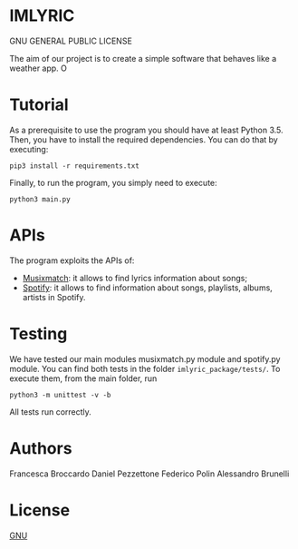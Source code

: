 # IMLYRIC
GNU GENERAL PUBLIC LICENSE

The aim of our project is to create a simple software that behaves like a weather app. O

# Tutorial

As a prerequisite to use the program you should have at least Python 3.5. Then, you have to install the required dependencies. You can do that by executing:

`pip3 install -r requirements.txt`

Finally, to run the program, you simply need to execute:

`python3 main.py`

# APIs

The program exploits the APIs of:
- [Musixmatch](https://developer.spotify.com/documentation/web-api/): it allows to find lyrics information about songs;
- [Spotify](https://developer.spotify.com/documentation/web-api/):  it allows to find information about songs, playlists, albums, artists in Spotify.

# Testing

We have tested our main modules musixmatch.py module and spotify.py module. You can find both tests in the folder `imlyric_package/tests/`. To execute them, from the main folder, run
``` 
python3 -m unittest -v -b 
```
All tests run correctly.

# Authors
Francesca Broccardo 
Daniel Pezzettone
Federico Polin
Alessandro Brunelli

# License
[GNU](https://www.gnu.org/licenses/gpl-3.0.en.html)
